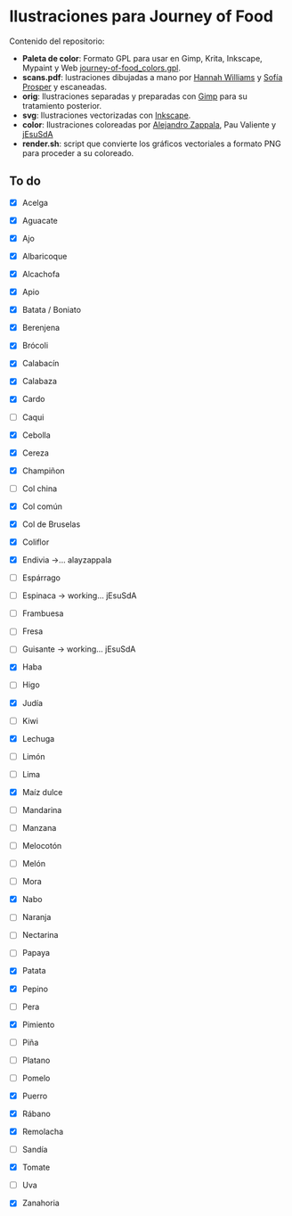 # Ilustraciones para Journey of Food

Contenido del repositorio:

- **Paleta de color**: Formato GPL para usar en Gimp, Krita, Inkscape, Mypaint y Web [journey-of-food_colors.gpl](journey-of-food_colors.gpl).
- **scans.pdf**: lustraciones dibujadas a mano por [Hannah Williams](http://WWW.hannawilliams.co.za) y [Sofía Prosper](http://www.sofipros.com) y escaneadas.
- **orig**: Ilustraciones separadas y preparadas con [Gimp](http://www.gimp.org) para su tratamiento posterior.
- **svg**: Ilustraciones vectorizadas con [Inkscape](http://www.inkscape.org).
- **color**: Ilustraciones coloreadas por [Alejandro Zappala](http://www.alejandrozappala.com), Pau Valiente y [jEsuSdA](http://www.jesusda.com)
- **render.sh**: script que convierte los gráficos vectoriales a formato PNG para proceder a su coloreado.



## To do

- [x] Acelga
- [x] Aguacate
- [x] Ajo
- [x] Albaricoque
- [x] Alcachofa
- [x] Apio
- [x] Batata / Boniato
- [x] Berenjena
- [x] Brócoli
- [x] Calabacín
- [x] Calabaza
- [x] Cardo
- [ ] Caqui
- [x] Cebolla
- [x] Cereza
- [x] Champiñon
- [ ] Col china
- [x] Col común
- [x] Col de Bruselas
- [x] Coliflor
- [x] Endivia ->... alayzappala
- [ ] Espárrago
- [ ] Espinaca -> working... jEsuSdA
- [ ] Frambuesa
- [ ] Fresa
- [ ] Guisante -> working... jEsuSdA
- [x] Haba
- [ ] Higo
- [x] Judía
- [ ] Kiwi
- [x] Lechuga
- [ ] Limón
- [ ] Lima
- [x] Maíz dulce
- [ ] Mandarina
- [ ] Manzana
- [ ] Melocotón
- [ ] Melón
- [ ] Mora
- [x] Nabo
- [ ] Naranja
- [ ] Nectarina
- [ ] Papaya
- [x] Patata
- [x] Pepino
- [ ] Pera
- [x] Pimiento
- [ ] Piña
- [ ] Platano
- [ ] Pomelo
- [x] Puerro
- [x] Rábano
- [x] Remolacha
- [ ] Sandía
- [x] Tomate
- [ ] Uva
- [x] Zanahoria

